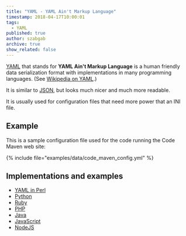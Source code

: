 ```yaml
---
title: "YAML - YAML Ain't Markup Language"
timestamp: 2018-04-17T10:00:01
tags:
  - YAML
published: true
author: szabgab
archive: true
show_related: false
---
```



[YAML](http://yaml.org/) that stands for <b>YAML Ain't Markup Language</b> is a human friendly data serialization format with implementations in many programming languages. (See [Wikipedia on YAML](https://en.wikipedia.org/wiki/YAML).)

It is similar to [JSON](/json), but looks much nicer and much more readable.

It is usually used for configuration files that need more power that an INI file.


## Example

This is a sample configuration file used for the code running the Code Maven web site:

{% include file="examples/data/code_maven_config.yml" %}

## Implementations and examples

* [YAML in Perl](https://perlmaven.com/yaml)
* [Python](/python)
* [Ruby](/ruby)
* [PHP](/php)
* [Java](/java)
* [JavaScript](/javascript)
* [NodeJS](/nodejs)

